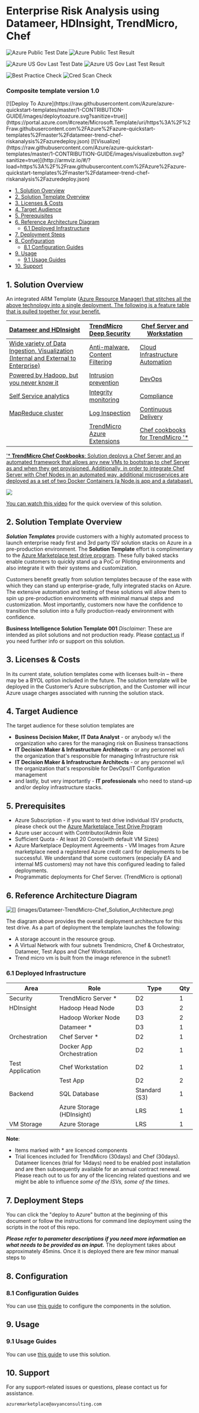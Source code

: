 # Enterprise Risk Analysis using Datameer, HDInsight, TrendMicro, Chef

![Azure Public Test Date](https://azurequickstartsservice.blob.core.windows.net/badges/datameer-trend-chef-riskanalysis/PublicLastTestDate.svg)
![Azure Public Test Result](https://azurequickstartsservice.blob.core.windows.net/badges/datameer-trend-chef-riskanalysis/PublicDeployment.svg)

![Azure US Gov Last Test Date](https://azurequickstartsservice.blob.core.windows.net/badges/datameer-trend-chef-riskanalysis/FairfaxLastTestDate.svg)
![Azure US Gov Last Test Result](https://azurequickstartsservice.blob.core.windows.net/badges/datameer-trend-chef-riskanalysis/FairfaxDeployment.svg)

![Best Practice Check](https://azurequickstartsservice.blob.core.windows.net/badges/datameer-trend-chef-riskanalysis/BestPracticeResult.svg)
![Cred Scan Check](https://azurequickstartsservice.blob.core.windows.net/badges/datameer-trend-chef-riskanalysis/CredScanResult.svg)

<h3>Composite template version 1.0</h3>
[![Deploy To Azure](https://raw.githubusercontent.com/Azure/azure-quickstart-templates/master/1-CONTRIBUTION-GUIDE/images/deploytoazure.svg?sanitize=true)](https://portal.azure.com/#create/Microsoft.Template/uri/https%3A%2F%2Fraw.githubusercontent.com%2FAzure%2Fazure-quickstart-templates%2Fmaster%2Fdatameer-trend-chef-riskanalysis%2Fazuredeploy.json)  [![Visualize](https://raw.githubusercontent.com/Azure/azure-quickstart-templates/master/1-CONTRIBUTION-GUIDE/images/visualizebutton.svg?sanitize=true)](http://armviz.io/#/?load=https%3A%2F%2Fraw.githubusercontent.com%2FAzure%2Fazure-quickstart-templates%2Fmaster%2Fdatameer-trend-chef-riskanalysis%2Fazuredeploy.json)

<a href="http://armviz.io/#/?load=https%3A%2F%2Fraw.githubusercontent.com%2FAAzure%2Fazure-quickstart-templates%2Fmaster%2Fdatameer-trend-chef-riskanalysis%2Fazuredeploy.json" target="_blank">


<!-- TOC -->

- [1. Solution Overview](#1-solution-overview)
- [2. Solution Template Overview](#2-solution-template-overview)
- [3. Licenses & Costs](#3-licenses--costs)
- [4. Target Audience](#4-target-audience)
- [5. Prerequisites](#5-prerequisites)
- [6. Reference Architecture Diagram](#6-reference-architecture-diagram)
    - [6.1 Deployed Infrastructure](#61-deployed-infrastructure)
- [7. Deployment Steps](#7-deployment-steps)
- [8. Configuration](#8-configuration)
    - [8.1 Configuration Guides](#81-configuration-guides)
- [9. Usage](#9-usage)
    - [9.1 Usage Guides](#91-usage-guides)
- [10. Support](#10-support)

<!-- /TOC -->

##  1. Solution Overview

An integrated ARM Template (<a href="https://azure.microsoft.com/en-us/documentation/articles/resource-group-overview/">Azure Resource Manager) that stitches all the above technology into a single deployment. The following is a feature table that is pulled together for your benefit.

|Datameer and HDInsight                     |TrendMicro Deep Security                               |Chef Server and Workstation    |
|:------------------------                  |:------------------------                               |------------------------       |
| Wide variety of Data Ingestion, Visualization (Internal and External to Enterprise)| Anti-malware, Content Filtering | Cloud Infrastructure Automation
| Powered by Hadoop, but you never know it  | Intrusion prevention                                  | DevOps 
| Self Service analytics                    | Integrity monitoring              | Compliance
| MapReduce cluster                         | Log Inspection                    | Continuous Delivery |
|                                           | TrendMicro Azure Extensions       | Chef cookbooks for TrendMicro '* 

'* **TrendMicro Chef Cookbooks**: Solution deploys a Chef Server and an automated framework that allows any new VMs to bootstrap to chef Server as and when they get provisioned. Additionally, in order to integrate Chef Server with Chef Nodes in an automated way, additional microservices are deployed as a set of two Docker Containers (a Node.js app and a database).

![](images/enterprise-risk-analysis-solution-overview.png)

You can watch [this video](images/Risk_Analysis_1080.mp4) for the quick overview of this solution.

##  2. Solution Template Overview
***Solution Templates*** provide customers with a highly automated process to launch enterprise ready first and 3rd party ISV solution stacks on Azure in a pre-production environment. The **Solution Template** effort is complimentary to the [Azure Marketplace test drive program](https://azure.microsoft.com/en-us/marketplace/test-drives/). These fully baked stacks enable customers to quickly stand up a PoC or Piloting environments and also integrate it with their systems and customization.

Customers benefit greatly from solution templates because of the ease with which they can stand up enterprise-grade, fully integrated stacks on Azure. The extensive automation and testing of these solutions will allow them to spin up pre-production environments with minimal manual steps and customization.  Most importantly, customers now have the confidence to transition the solution into a fully production-ready environment with confidence.

**Business Intelligence Solution Template 001** 
*Disclaimer*: These are intended as pilot solutions and not production ready.
Please [contact us](azuremarketplace@avyanconsulting.com) if you need further info or support on this solution.

##  3. Licenses & Costs
In its current state, solution templates come with licenses built-in – there may be a BYOL option included in the future. The solution template will be deployed in the Customer’s Azure subscription, and the Customer will incur Azure usage charges associated with running the solution stack.

##  4. Target Audience
The target audience for these solution templates are 
* **Business Decision Maker, IT Data Analyst** - or anybody w/i the organization who cares for the managing risk on Business transactions
* **IT Decision Maker & Infrastructure Architects** - or any personnel w/i the organization that's responsible for managing Infrastructure risk
* **IT Decision Maker & Infrastructure Architects** - or any personnel w/i the organization that's responsible for DevOps/IT Configuration management
*  and lastly, but very importantly - **IT professionals** who need to stand-up and/or deploy infrastructure stacks.

##  5. Prerequisites
* Azure Subscription - if you want to test drive individual ISV products, please check out the [Azure Marketplace Test Drive Program ](https://azure.microsoft.com/en-us/marketplace/test-drives/)
* Azure user account with Contributor/Admin Role
* Sufficient Quota - At least 20 Cores(with default VM Sizes)
* Azure Marketplace Deployment Agreements - VM Images from Azure marketplace need a registered Azure credit card for deployments to be successful. We understand that some customers (especially EA and internal MS customers) may not have this configured leading to failed deployments.
* Programmatic deployments for Chef Server. (TrendMicro is optional)
![[](images/LicenseRequirementsPrerequisite.png)](images/LicenseRequirementsPrerequisite.png)   
 

## 6. Reference Architecture Diagram
![[] (images/Datameer-TrendMicro-Chef_Solution_Architecture.png)](images/Datameer-TrendMicro-Chef_Solution_Architecture.png)

The diagram above provides the overall deployment architecture for this test drive.
As a part of deployment the template launches the following:

* A storage account in the resource group.
* A Virtual Network with four subnets Trendmicro, Chef & Orchestrator, Datameer, Test Apps and Chef Workstation.
* Trend micro vm is built from the image reference in the subnet1:

### 6.1 Deployed Infrastructure

|Area	        |Role	                |Type	|Qty|
|------         |-------                |------ |---| 
|Security       |TrendMicro Server *    |	D2	|1  |
|HDInsight      |Hadoop Head Node       |	D3  |2 |
|	            |Hadoop Worker Node	    |D3	    |2 |
|	            |Datameer *	            |D3	    |1 |
|Orchestration  |	Chef Server *	    |D2	    |1 |
|	            |Docker App Orchestration|	D2	| 1|
|Test Application|	Chef Workstation    |D2|	1 |
|	            |Test App	            |D2	    |2 |
|Backend        |SQL Database	        |Standard (S3)|	1|
|	            |Azure Storage (HDInsight)|	LRS	|1  |
|VM Storage	    |Azure Storage	        |LRS	|1|

**Note**:
* Items marked with * are licenced components
* Trial licences included for TrendMicro (30days) and Chef (30days). Datameer licences (trial for 14days) need to be enabled post installation and are then subsequently available for an annual contract renewal. Please reach out to us for any of the licencing related questions and we might be able to influence *some of the ISVs, some of the times*. 

##  7. Deployment Steps
You can click the "deploy to Azure" button at the beginning of this document or follow the instructions for command line deployment using the scripts in the root of this repo.

***Please refer to parameter descriptions if you need more information on what needs to be provided as an input.***
The deployment takes about approximately 45mins. Once it is deployed there are few minor manual steps to 

## 8. Configuration
### 8.1 Configuration Guides

You can use [this guide](images/HOL_Datameer_TrendMicro_Document.pdf) to configure the components in the solution.

## 9. Usage
### 9.1 Usage Guides

You can use [this guide](images/HOL_Datameer_TrendMicro_Document.pdf) to use this solution.

## 10. Support
For any support-related issues or questions, please contact us for assistance.
```sh
azuremarketplace@avyanconsulting.com
```


